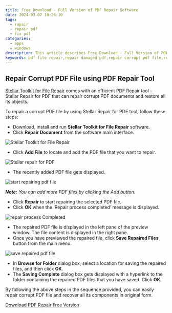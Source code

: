 ```yaml
---
title: Free Download - Full Version of PDF Repair Software
date: 2024-03-07 10:26:10
tags: 
  - repair
  - repair pdf
  - fix pdf
categories: 
  - apps
  - windows
description: This article describes Free Download - Full Version of PDF Repair Software
keywords: pdf file repair,repair damaged pdf,repair corrupt pdf file,repair damaged .pdf files,repair damaged .pdf,repair pdf 1.4
---
```


## Repair Corrupt PDF File using PDF Repair Tool

[Stellar Toolkit for File Repair](https://tools.techidaily.com/stellardata-recovery/file-repair-toolkit/) comes with an efficient PDF Repair tool – Stellar Repair for PDF that can repair corrupt PDF documents and restore all its objects.

To repair a corrupt PDF file by using Stellar Repair for PDF tool, follow these steps:

- Download, install and run **Stellar Toolkit for File Repair** software.
- Click **Repair Document** from the software main interface.

![Stellar Toolkit for File Repair](https://www.stellarinfo.com/screenshots/file-toolkit/home-screen.png)

- Click **Add File** to locate and add the PDF file that you want to repair.

![Stellar repair for PDF ](https://www.stellarinfo.com/screenshots/pdf-repair/1-Stellar-Phoenix-Repair-for-PDF-main-screen.jpg)

- The recently added PDF file gets displayed.

![start repairing pdf file](https://www.stellarinfo.com/screenshots/pdf-repair/2-Stellar-Phoenix-Repair-for-PDF-add-file.jpg)

_**Note:** You can add more PDF files by clicking the Add button._

- Click **Repair** to start repairing the selected PDF file.
- Click **OK** when the ‘Repair process completed’ message is displayed.

![ repair process Completed](https://www.stellarinfo.com/screenshots/pdf-repair/4-Stellar-Phoenix-Repair-for-PDF-file-repaired.jpg)

- The repaired PDF file is displayed in the left pane of the preview window. The file content is displayed in the right pane.
- Once you have previewed the repaired file, click **Save Repaired Files** button from the main menu.

![save repaired pdf file](https://www.stellarinfo.com/screenshots/pdf-repair/5-Stellar-Phoenix-Repair-for-PDF-preview.jpg)

- In **Browse for Folder** dialog box, select a location for saving the repaired files, and then click **OK**.
- The **Saving Complete** dialog box gets displayed with a hyperlink to the folder containing the repaired PDF files that you have saved. Click **OK**.

By following the above steps in the sequence provided, you can easily repair corrupt PDF file and recover all its components in original form.

[Download PDF Repair Free Version](https://tools.techidaily.com/stellardata-recovery/repair-for-pdf/)




<ins class="adsbygoogle"
     style="display:block"
     data-ad-client="ca-pub-7571918770474297"
     data-ad-slot="8358498916"
     data-ad-format="auto"
     data-full-width-responsive="true"></ins>
<ins class="adsbygoogle"
    style="display:block"
    data-ad-format="autorelaxed"
    data-ad-client="ca-pub-7571918770474297"
    data-ad-slot="1223367746"></ins>

